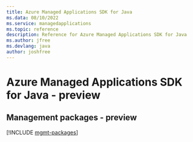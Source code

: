 ```yaml
---
title: Azure Managed Applications SDK for Java
ms.data: 08/10/2022
ms.service: managedapplications
ms.topic: reference
description: Reference for Azure Managed Applications SDK for Java
ms.author: jfree
ms.devlang: java
author: joshfree
---
```

# Azure Managed Applications SDK for Java - preview

## Management packages - preview
[!INCLUDE [mgmt-packages](managed-applications-mgmt-index.md)]